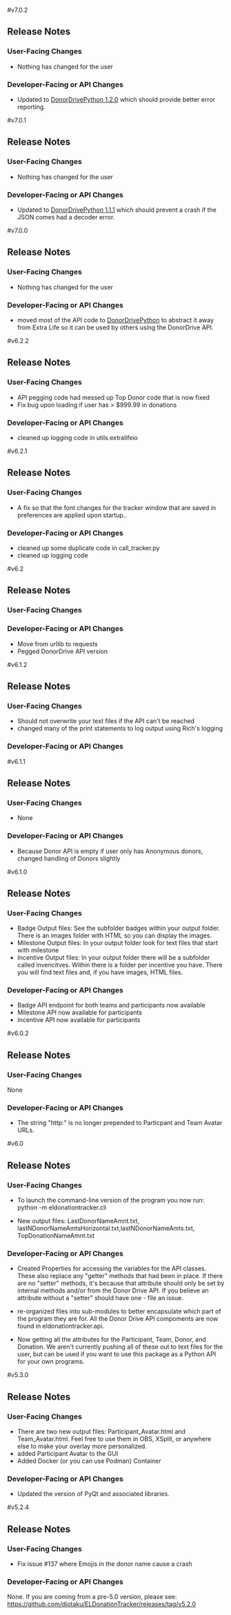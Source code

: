 #v7.0.2
## Release Notes
### User-Facing Changes
- Nothing has changed for the user

### Developer-Facing or API Changes
- Updated to [DonorDrivePython 1.2.0](https://github.com/djotaku/DonorDrivePython) which should provide better error reporting. 

#v7.0.1
## Release Notes
### User-Facing Changes
- Nothing has changed for the user

### Developer-Facing or API Changes
- Updated to [DonorDrivePython 1.1.1](https://github.com/djotaku/DonorDrivePython) which should prevent a crash if the JSON comes had a decoder error. 

#v7.0.0
## Release Notes
### User-Facing Changes
- Nothing has changed for the user

### Developer-Facing or API Changes
- moved most of the API code to [DonorDrivePython](https://github.com/djotaku/DonorDrivePython) to abstract it away from Extra Life so it can be used by others using the DonorDrive API. 

#v6.2.2
## Release Notes
### User-Facing Changes
- API pegging code had messed up Top Donor code that is now fixed
- Fix bug upon loading if user has > $999.99 in donations 

### Developer-Facing or API Changes
- cleaned up logging code in utils.extralifeio


#v6.2.1
## Release Notes
### User-Facing Changes
- A fix so that the font changes for the tracker window that are saved in preferences are applied upon startup..

### Developer-Facing or API Changes
- cleaned up some duplicate code in call_tracker.py
- cleaned up logging code

#v6.2
## Release Notes
### User-Facing Changes

### Developer-Facing or API Changes
- Move from urllib to requests
- Pegged DonorDrive API version

#v6.1.2
## Release Notes
### User-Facing Changes
- Should not overwrite your text files if the API can't be reached
- changed many of the print statements to log output using Rich's logging 

### Developer-Facing or API Changes

#v6.1.1
## Release Notes
### User-Facing Changes
- None

### Developer-Facing or API Changes
- Because Donor API is empty if user only has Anonymous donors, changed handling of Donors slightly

#v6.1.0
## Release Notes
### User-Facing Changes
- Badge Output files: See the subfolder badges within your output folder. There is an images folder with HTML so you can display the images.
- Milestone Output files: In your output folder look for text files that start with milestone
- Incentive Output files: In your output folder there will be a subfolder called invencitves. Within there is a folder per incentive you have. There you will find text files and, if you have images, HTML files.


### Developer-Facing or API Changes
- Badge API endpoint for both teams and participants now available
- Milestone API now available for participants
- Incentive API now available for participants

#v6.0.2
## Release Notes
### User-Facing Changes
None

### Developer-Facing or API Changes
- The string "http:" is no longer prepended to Particpant and Team Avatar URLs.

#v6.0
## Release Notes

### User-Facing Changes

- To launch the command-line version of the program you now run: python -m eldonationtracker.cli

- New output files: LastDonorNameAmnt.txt, lastNDonorNameAmtsHorizontal.txt,lastNDonorNameAmts.txt, TopDonationNameAmnt.txt

### Developer-Facing or API Changes

- Created Properties for accessing the variables for the API classes.
These also replace any "getter" methods that had been in place. 
  If there are no "setter" methods, it's because that attribute should
  only be set by internal methods and/or from the Donor Drive API. If you 
  believe an attribute without a "setter" should have one - 
  file an issue.
  
- re-organized files into sub-modules to better encapsulate which part of the program they are for.  All the Donor Drive API compoments are now found in eldonationtracker.api.

- Now getting all the attributes for the Participant, Team, Donor, and Donation. We aren't currently pushing all of these out to text files for the user, but can be used if you want to use this package as a Python API for your own programs.


#v5.3.0
## Release Notes

### User-Facing Changes

- There are two new output files: Participant_Avatar.html and Team_Avatar.html. Feel free to use them in OBS, XSplit, or anywhere else to make your overlay more personalized.
- added Participant Avatar to the GUI
- Added Docker (or you can use Podman) Container

### Developer-Facing or API Changes

- Updated the version of PyQt and associated libraries.


#v5.2.4
## Release Notes

### User-Facing Changes

- Fix issue #137 where Emojis in the donor name cause a crash

### Developer-Facing or API Changes

None. If you are coming from a pre-5.0 version, please see: https://github.com/djotaku/ELDonationTracker/releases/tag/v5.2.0
